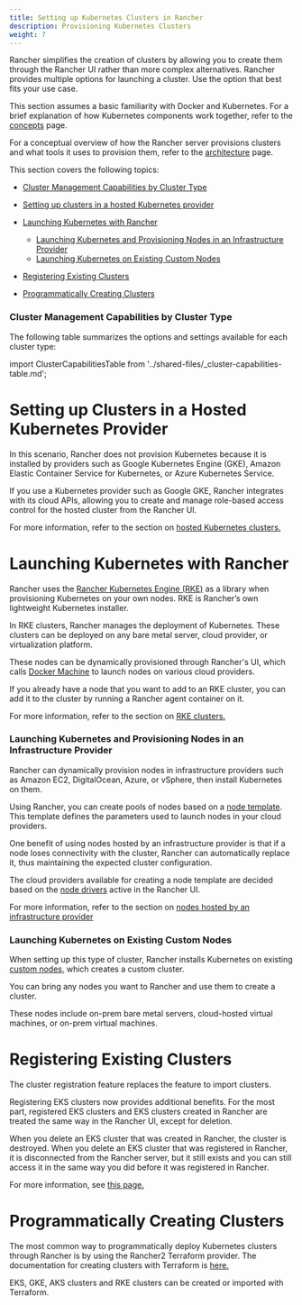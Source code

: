 ```yaml
---
title: Setting up Kubernetes Clusters in Rancher
description: Provisioning Kubernetes Clusters
weight: 7
---
```


Rancher simplifies the creation of clusters by allowing you to create them through the Rancher UI rather than more complex alternatives. Rancher provides multiple options for launching a cluster. Use the option that best fits your use case.

This section assumes a basic familiarity with Docker and Kubernetes. For a brief explanation of how Kubernetes components work together, refer to the [concepts](../reference-guides/kubernetes-concepts.md) page.

For a conceptual overview of how the Rancher server provisions clusters and what tools it uses to provision them, refer to the [architecture](rancher-manager-architecture.md) page.

This section covers the following topics:

<!-- TOC -->

- [Cluster Management Capabilities by Cluster Type](#cluster-management-capabilities-by-cluster-type)
- [Setting up clusters in a hosted Kubernetes provider](#setting-up-clusters-in-a-hosted-kubernetes-provider)
- [Launching Kubernetes with Rancher](#launching-kubernetes-with-rancher)
  - [Launching Kubernetes and Provisioning Nodes in an Infrastructure Provider](#launching-kubernetes-and-provisioning-nodes-in-an-infrastructure-provider)
  - [Launching Kubernetes on Existing Custom Nodes](#launching-kubernetes-on-existing-custom-nodes)
- [Registering Existing Clusters](#registering-existing-clusters)
- [Programmatically Creating Clusters](#programmatically-creating-clusters)

  <!-- /TOC -->

### Cluster Management Capabilities by Cluster Type

The following table summarizes the options and settings available for each cluster type:

import ClusterCapabilitiesTable from '../shared-files/_cluster-capabilities-table.md';

<ClusterCapabilitiesTable />

# Setting up Clusters in a Hosted Kubernetes Provider

In this scenario, Rancher does not provision Kubernetes because it is installed by providers such as Google Kubernetes Engine (GKE), Amazon Elastic Container Service for Kubernetes, or Azure Kubernetes Service.

If you use a Kubernetes provider such as Google GKE, Rancher integrates with its cloud APIs, allowing you to create and manage role-based access control for the hosted cluster from the Rancher UI.

For more information, refer to the section on [hosted Kubernetes clusters.](set-up-clusters-from-hosted-kubernetes-providers.md)

# Launching Kubernetes with Rancher

Rancher uses the [Rancher Kubernetes Engine (RKE)](https://rancher.com/docs/rke/latest/en/) as a library when provisioning Kubernetes on your own nodes. RKE is Rancher’s own lightweight Kubernetes installer.

In RKE clusters, Rancher manages the deployment of Kubernetes. These clusters can be deployed on any bare metal server, cloud provider, or virtualization platform.

These nodes can be dynamically provisioned through Rancher's UI, which calls [Docker Machine](https://docs.docker.com/machine/) to launch nodes on various cloud providers.

If you already have a node that you want to add to an RKE cluster, you can add it to the cluster by running a Rancher agent container on it.

For more information, refer to the section on [RKE clusters.](launch-kubernetes-with-rancher.md)

### Launching Kubernetes and Provisioning Nodes in an Infrastructure Provider

Rancher can dynamically provision nodes in infrastructure providers such as Amazon EC2, DigitalOcean, Azure, or vSphere, then install Kubernetes on them.

Using Rancher, you can create pools of nodes based on a [node template](use-new-nodes-in-an-infra-provider.md#node-templates). This template defines the parameters used to launch nodes in your cloud providers.

One benefit of using nodes hosted by an infrastructure provider is that if a node loses connectivity with the cluster, Rancher can automatically replace it, thus maintaining the expected cluster configuration.

The cloud providers available for creating a node template are decided based on the [node drivers](use-new-nodes-in-an-infra-provider.md#node-drivers) active in the Rancher UI.

For more information, refer to the section on [nodes hosted by an infrastructure provider](use-new-nodes-in-an-infra-provider.md)

### Launching Kubernetes on Existing Custom Nodes

When setting up this type of cluster, Rancher installs Kubernetes on existing [custom nodes,](use-existing-nodes.md) which creates a custom cluster.

You can bring any nodes you want to Rancher and use them to create a cluster.

These nodes include on-prem bare metal servers, cloud-hosted virtual machines, or on-prem virtual machines.

# Registering Existing Clusters

The cluster registration feature replaces the feature to import clusters.

Registering EKS clusters now provides additional benefits. For the most part, registered EKS clusters and EKS clusters created in Rancher are treated the same way in the Rancher UI, except for deletion.

When you delete an EKS cluster that was created in Rancher, the cluster is destroyed. When you delete an EKS cluster that was registered in Rancher, it is disconnected from the Rancher server, but it still exists and you can still access it in the same way you did before it was registered in Rancher.

For more information, see [this page.](../how-to-guides/new-user-guides/kubernetes-clusters-in-rancher-setup/register-existing-clusters.md)

# Programmatically Creating Clusters

The most common way to programmatically deploy Kubernetes clusters through Rancher is by using the Rancher2 Terraform provider. The documentation for creating clusters with Terraform is [here.](https://registry.terraform.io/providers/rancher/rancher2/latest/docs/resources/cluster)

EKS, GKE, AKS clusters and RKE clusters can be created or imported with Terraform.

